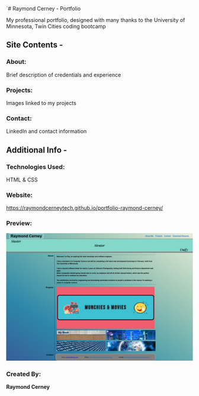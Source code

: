 `# Raymond Cerney - Portfolio

My professional portfolio, designed with many thanks to the University of Minnesota, Twin Cities coding bootcamp

## Site Contents -
### About:
Brief description of credentials and experience

### Projects:
Images linked to my projects

### Contact:
LinkedIn and contact information

## Additional Info -
### Technologies Used:
HTML & CSS

### Website:
https://raymondcerneytech.github.io/portfolio-raymond-cerney/

### Preview:
![Picture of Raymond Cerney's Portfolio](./assets/images/Portfolio-Preview.png)

### Created By:
**Raymond Cerney**